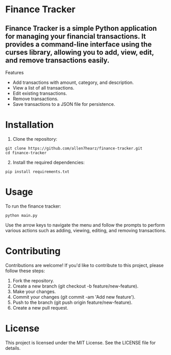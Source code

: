 # Finance Tracker
## Finance Tracker is a simple Python application for managing your financial transactions. It provides a command-line interface using the curses library, allowing you to add, view, edit, and remove transactions easily.

Features
* Add transactions with amount, category, and description.
* View a list of all transactions.
* Edit existing transactions.
* Remove transactions.
* Save transactions to a JSON file for persistence.

# Installation
1. Clone the repository:
```console
git clone https://github.com/allen7hearz/finance-tracker.git
cd finance-tracker
```
2. Install the required dependencies:
```console
pip install requirements.txt
```

# Usage
To run the finance tracker:
```console
python main.py
```
Use the arrow keys to navigate the menu and follow the prompts to perform various actions such as adding, viewing, editing, and removing transactions.

# Contributing
Contributions are welcome! If you'd like to contribute to this project, please follow these steps:
1. Fork the repository.
2. Create a new branch (git checkout -b feature/new-feature).
3. Make your changes.
4. Commit your changes (git commit -am 'Add new feature').
5. Push to the branch (git push origin feature/new-feature).
6. Create a new pull request.

# License
This project is licensed under the MIT License. See the LICENSE file for details.
